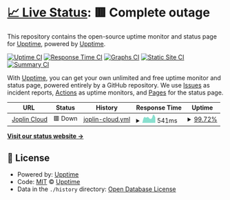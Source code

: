 # [📈 Live Status](https://demo.upptime.js.org): <!--live status--> **🟥 Complete outage**

This repository contains the open-source uptime monitor and status page for [Upptime](https://upptime.js.org), powered by [Upptime](https://github.com/upptime/upptime).

[![Uptime CI](https://github.com/keywordnew/uptime-for-joplin/workflows/Uptime%20CI/badge.svg)](https://github.com/keywordnew/uptime-for-joplin/actions?query=workflow%3A%22Uptime+CI%22)
[![Response Time CI](https://github.com/keywordnew/uptime-for-joplin/workflows/Response%20Time%20CI/badge.svg)](https://github.com/keywordnew/uptime-for-joplin/actions?query=workflow%3A%22Response+Time+CI%22)
[![Graphs CI](https://github.com/keywordnew/uptime-for-joplin/workflows/Graphs%20CI/badge.svg)](https://github.com/keywordnew/uptime-for-joplin/actions?query=workflow%3A%22Graphs+CI%22)
[![Static Site CI](https://github.com/keywordnew/uptime-for-joplin/workflows/Static%20Site%20CI/badge.svg)](https://github.com/keywordnew/uptime-for-joplin/actions?query=workflow%3A%22Static+Site+CI%22)
[![Summary CI](https://github.com/keywordnew/uptime-for-joplin/workflows/Summary%20CI/badge.svg)](https://github.com/keywordnew/uptime-for-joplin/actions?query=workflow%3A%22Summary+CI%22)

With [Upptime](https://upptime.js.org), you can get your own unlimited and free uptime monitor and status page, powered entirely by a GitHub repository. We use [Issues](https://github.com/upptime/upptime/issues) as incident reports, [Actions](https://github.com/keywordnew/uptime-for-joplin/actions) as uptime monitors, and [Pages](https://demo.upptime.js.org) for the status page.

<!--start: status pages-->
<!-- This summary is generated by Upptime (https://github.com/upptime/upptime) -->
<!-- Do not edit this manually, your changes will be overwritten -->
<!-- prettier-ignore -->
| URL | Status | History | Response Time | Uptime |
| --- | ------ | ------- | ------------- | ------ |
| <img alt="" src="https://icons.duckduckgo.com/ip3/joplincloud.com.ico" height="13"> [Joplin Cloud](https://joplincloud.com) | 🟥 Down | [joplin-cloud.yml](https://github.com/keywordnew/uptime-for-joplin/commits/HEAD/history/joplin-cloud.yml) | <details><summary><img alt="Response time graph" src="./graphs/joplin-cloud/response-time-week.png" height="20"> 541ms</summary><br><a href="https://keywordnew.github.io/uptime-for-joplin/history/joplin-cloud"><img alt="Response time 460" src="https://img.shields.io/endpoint?url=https%3A%2F%2Fraw.githubusercontent.com%2Fkeywordnew%2Fuptime-for-joplin%2FHEAD%2Fapi%2Fjoplin-cloud%2Fresponse-time.json"></a><br><a href="https://keywordnew.github.io/uptime-for-joplin/history/joplin-cloud"><img alt="24-hour response time 466" src="https://img.shields.io/endpoint?url=https%3A%2F%2Fraw.githubusercontent.com%2Fkeywordnew%2Fuptime-for-joplin%2FHEAD%2Fapi%2Fjoplin-cloud%2Fresponse-time-day.json"></a><br><a href="https://keywordnew.github.io/uptime-for-joplin/history/joplin-cloud"><img alt="7-day response time 541" src="https://img.shields.io/endpoint?url=https%3A%2F%2Fraw.githubusercontent.com%2Fkeywordnew%2Fuptime-for-joplin%2FHEAD%2Fapi%2Fjoplin-cloud%2Fresponse-time-week.json"></a><br><a href="https://keywordnew.github.io/uptime-for-joplin/history/joplin-cloud"><img alt="30-day response time 605" src="https://img.shields.io/endpoint?url=https%3A%2F%2Fraw.githubusercontent.com%2Fkeywordnew%2Fuptime-for-joplin%2FHEAD%2Fapi%2Fjoplin-cloud%2Fresponse-time-month.json"></a><br><a href="https://keywordnew.github.io/uptime-for-joplin/history/joplin-cloud"><img alt="1-year response time 460" src="https://img.shields.io/endpoint?url=https%3A%2F%2Fraw.githubusercontent.com%2Fkeywordnew%2Fuptime-for-joplin%2FHEAD%2Fapi%2Fjoplin-cloud%2Fresponse-time-year.json"></a></details> | <details><summary><a href="https://keywordnew.github.io/uptime-for-joplin/history/joplin-cloud">99.72%</a></summary><a href="https://keywordnew.github.io/uptime-for-joplin/history/joplin-cloud"><img alt="All-time uptime 99.95%" src="https://img.shields.io/endpoint?url=https%3A%2F%2Fraw.githubusercontent.com%2Fkeywordnew%2Fuptime-for-joplin%2FHEAD%2Fapi%2Fjoplin-cloud%2Fuptime.json"></a><br><a href="https://keywordnew.github.io/uptime-for-joplin/history/joplin-cloud"><img alt="24-hour uptime 98.01%" src="https://img.shields.io/endpoint?url=https%3A%2F%2Fraw.githubusercontent.com%2Fkeywordnew%2Fuptime-for-joplin%2FHEAD%2Fapi%2Fjoplin-cloud%2Fuptime-day.json"></a><br><a href="https://keywordnew.github.io/uptime-for-joplin/history/joplin-cloud"><img alt="7-day uptime 99.72%" src="https://img.shields.io/endpoint?url=https%3A%2F%2Fraw.githubusercontent.com%2Fkeywordnew%2Fuptime-for-joplin%2FHEAD%2Fapi%2Fjoplin-cloud%2Fuptime-week.json"></a><br><a href="https://keywordnew.github.io/uptime-for-joplin/history/joplin-cloud"><img alt="30-day uptime 99.84%" src="https://img.shields.io/endpoint?url=https%3A%2F%2Fraw.githubusercontent.com%2Fkeywordnew%2Fuptime-for-joplin%2FHEAD%2Fapi%2Fjoplin-cloud%2Fuptime-month.json"></a><br><a href="https://keywordnew.github.io/uptime-for-joplin/history/joplin-cloud"><img alt="1-year uptime 99.95%" src="https://img.shields.io/endpoint?url=https%3A%2F%2Fraw.githubusercontent.com%2Fkeywordnew%2Fuptime-for-joplin%2FHEAD%2Fapi%2Fjoplin-cloud%2Fuptime-year.json"></a></details>

<!--end: status pages-->

[**Visit our status website →**](https://demo.upptime.js.org)

## 📄 License

- Powered by: [Upptime](https://github.com/upptime/upptime)
- Code: [MIT](./LICENSE) © [Upptime](https://upptime.js.org)
- Data in the `./history` directory: [Open Database License](https://opendatacommons.org/licenses/odbl/1-0/)
